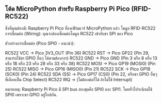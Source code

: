 ## โค้ด MicroPython สำหรับ Raspberry Pi Pico (RFID-RC522)

สิ่งที่คุณต้องมี:
  Raspberry Pi Pico ที่ลงเฟิร์มแวร์ MicroPython แล้ว
  โมดูล RFID-RC522
  การเชื่อมต่อ (Wiring):
  คุณจะต้องเชื่อมต่อโมดูล RC522 เข้ากับขา SPI ของ Pico

ตัวอย่างการเชื่อมต่อ (Pico SPI0 - แนะนำ):

RC522 VCC -> Pico 3V3_OUT (Pin 36)
RC522 RST -> Pico GP22 (Pin 29, สามารถใช้ขา GPIO อื่นๆ ได้ตามต้องการ)
RC522 GND -> Pico GND (Pin 3 หรือ 8 หรือ 13 หรือ 18 หรือ 23 หรือ 28 หรือ 33 หรือ 38)
RC522 MOSI -> Pico GP19 (MOSI0) (Pin 25)
RC522 MISO -> Pico GP16 (MISO0) (Pin 21)
RC522 SCK -> Pico GP18 (SCK0) (Pin 24)
RC522 SDA (SS) -> Pico GP17 (CS0) (Pin 22, หรือขา GPIO อื่นๆ ที่เลือกเป็น Chip Select)
RC522 IRQ -> (ไม่ต้องต่อก็ได้ ถ้าไม่ใช้ Interrupt)

หมายเหตุ: Raspberry Pi Pico มี SPI bus สองชุดคือ SPI0 และ SPI1. โดยทั่วไปจะนิยมใช้ SPI0 เพราะขา GPIO อยู่ใกล้กัน.
